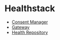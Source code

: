 # Healthstack

<ul>
    <li>
        <a href="./consent-manager.html">Consent Manager</a>
    </li>
    <li>
        <a href="./gateway.html">Gateway</a>
    </li>
    <li>
        <a href="./health-repository.html">Health Repository</a>
    </li>
</ul>

